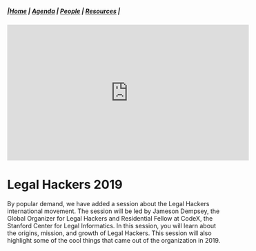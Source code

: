 ##### |[Home](https://mitmedialab.github.io/2019-MIT-Computational-Law-Course) | [Agenda](https://mitmedialab.github.io/2019-MIT-Computational-Law-Course/Session-Information.html) | [People](https://mitmedialab.github.io/2019-MIT-Computational-Law-Course/People.html) | [Resources](https://mitmedialab.github.io/2019-MIT-Computational-Law-Course/Resources.html) |

<iframe width="560" height="315" src="https://www.youtube.com/embed/mtQu7UbHxy0" frameborder="0" allow="accelerometer; autoplay; encrypted-media; gyroscope; picture-in-picture" allowfullscreen></iframe>

<script type="text/javascript">
        (function(p,i,g,e,o,n,s){p[o]=p[o]||function(){(p[o].q=p[o].q||[]).push(arguments)},
            n=i.createElement(g),s=i.getElementsByTagName(g)[0];n.async=1;n.src=e;
            s.parentNode.insertBefore(n,s);})
            (window,document,'script','https://static.pigeonhole.at/widget/pigeon-widget.js','phl');
        phl("create", {
            width: "320px",
            height: "568px",
            passcode: "LAWMIT",
            className: "pigeonhole-iframe",
            sessionId: 0, // 0 here indicates that the widget will load the agenda.
        });
    </script>
<div class="pigeonhole-iframe"></div>

# Legal Hackers 2019

By popular demand, we have added a session about the Legal Hackers international movement. The session will be led by Jameson Dempsey, the Global Organizer for Legal Hackers and Residential Fellow at CodeX, the Stanford Center for Legal Informatics. In this session, you will learn about the origins, mission, and growth of Legal Hackers. This session will also highlight some of the cool things that came out of the organization in 2019.

